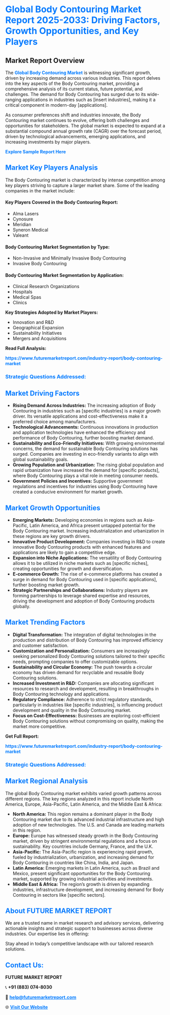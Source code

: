 <h1 style="color: #007BFF;">Global Body Contouring Market Report 2025-2033: Driving Factors, Growth Opportunities, and Key Players</h1>

<section id="overview">
<h2>Market Report Overview</h2>
<p>The <a href="https://www.futuremarketreport.com/industry-report/body-contouring-market" style="color: #007BFF; text-decoration: none;"><strong>Global Body Contouring Market</strong></a> is witnessing significant growth, driven by increasing demand across various industries. This report delves into the key aspects of the Body Contouring market, providing a comprehensive analysis of its current status, future potential, and challenges. The demand for Body Contouring has surged due to its wide-ranging applications in industries such as [insert industries], making it a critical component in modern-day [applications].</p>
<p>As consumer preferences shift and industries innovate, the Body Contouring market continues to evolve, offering both challenges and opportunities for stakeholders. The global market is expected to expand at a substantial compound annual growth rate (CAGR) over the forecast period, driven by technological advancements, emerging applications, and increasing investments by major players.</p>
</section>

<section id="overview">
<p><a href="https://www.futuremarketreport.com/request-sample/reportId=64042" style="color: #007BFF; text-decoration: none;"><strong>Explore Sample Report Here</strong></a></p>
</section>

<section id="key-players">
<h2 style="color: #007BFF;">Market Key Players Analysis</h2>
<p>The Body Contouring market is characterized by intense competition among key players striving to capture a larger market share. Some of the leading companies in the market include:</p>
<h4>Key Players Covered in the Body Contouring Report:</h4>
<ul><li>Alma Lasers</li><li>Cynosure</li><li>Meridian</li><li>Syneron Medical</li><li>Valeant</li></ul>
<h4>Body Contouring Market Segmentation by Type:</h4>
<ul><li>Non-Invasive and Minimally Invasive Body Contouring</li><li>Invasive Body Contouring</li></ul>

<h4>Body Contouring Market Segmentation by Application:</h4>
<ul><li>Clinical Research Organizations</li><li>Hospitals</li><li>Medical Spas</li><li>Clinics</li></ul>
<p><strong>Key Strategies Adopted by Market Players:</strong></p>
<ul>
<li>Innovation and R&D</li>
<li>Geographical Expansion</li>
<li>Sustainability Initiatives</li>
<li>Mergers and Acquisitions</li>
</ul>
</section>

<section>
<p><strong>Read Full Analysis: </strong></p><a href="https://www.futuremarketreport.com/industry-report/body-contouring-market" style="color: #007BFF; text-decoration: none;"><strong>https://www.futuremarketreport.com/industry-report/body-contouring-market</strong></a>
<h3 style="color: #007BFF;">Strategic Questions Addressed:</h3>
</section>

<section id="driving-factors">
<h2 style="color: #007BFF;">Market Driving Factors</h2>
<ul>
<li><strong>Rising Demand Across Industries:</strong> The increasing adoption of Body Contouring in industries such as [specific industries] is a major growth driver. Its versatile applications and cost-effectiveness make it a preferred choice among manufacturers.</li>
<li><strong>Technological Advancements:</strong> Continuous innovations in production and application technologies have enhanced the efficiency and performance of Body Contouring, further boosting market demand.</li>
<li><strong>Sustainability and Eco-Friendly Initiatives:</strong> With growing environmental concerns, the demand for sustainable Body Contouring solutions has surged. Companies are investing in eco-friendly variants to align with global sustainability goals.</li>
<li><strong>Growing Population and Urbanization:</strong> The rising global population and rapid urbanization have increased the demand for [specific products], where Body Contouring plays a vital role in meeting consumer needs.</li>
<li><strong>Government Policies and Incentives:</strong> Supportive government regulations and incentives for industries using Body Contouring have created a conducive environment for market growth.</li>
</ul>
</section>

<section id="growth-opportunities">
<h2 style="color: #007BFF;">Market Growth Opportunities</h2>
<ul>
<li><strong>Emerging Markets:</strong> Developing economies in regions such as Asia-Pacific, Latin America, and Africa present untapped potential for the Body Contouring market. Increasing industrialization and urbanization in these regions are key growth drivers.</li>
<li><strong>Innovative Product Development:</strong> Companies investing in R&D to create innovative Body Contouring products with enhanced features and applications are likely to gain a competitive edge.</li>
<li><strong>Expansion into Niche Applications:</strong> The versatility of Body Contouring allows it to be utilized in niche markets such as [specific niches], creating opportunities for growth and diversification.</li>
<li><strong>E-commerce Growth:</strong> The rise of e-commerce platforms has created a surge in demand for Body Contouring used in [specific applications], further boosting market growth.</li>
<li><strong>Strategic Partnerships and Collaborations:</strong> Industry players are forming partnerships to leverage shared expertise and resources, driving the development and adoption of Body Contouring products globally.</li>
</ul>
</section>

<section id="trending-factors">
<h2 style="color: #007BFF;">Market Trending Factors</h2>
<ul>
<li><strong>Digital Transformation:</strong> The integration of digital technologies in the production and distribution of Body Contouring has improved efficiency and customer satisfaction.</li>
<li><strong>Customization and Personalization:</strong> Consumers are increasingly seeking personalized Body Contouring solutions tailored to their specific needs, prompting companies to offer customizable options.</li>
<li><strong>Sustainability and Circular Economy:</strong> The push towards a circular economy has driven demand for recyclable and reusable Body Contouring solutions.</li>
<li><strong>Increased Investment in R&D:</strong> Companies are allocating significant resources to research and development, resulting in breakthroughs in Body Contouring technology and applications.</li>
<li><strong>Regulatory Compliance:</strong> Adherence to strict regulatory standards, particularly in industries like [specific industries], is influencing product development and quality in the Body Contouring market.</li>
<li><strong>Focus on Cost-Effectiveness:</strong> Businesses are exploring cost-efficient Body Contouring solutions without compromising on quality, making the market more competitive.</li>
</ul>
</section>

<section>
<p><strong>Get Full Report: </strong></p><a href="https://www.futuremarketreport.com/industry-report/body-contouring-market" style="color: #007BFF; text-decoration: none;"><strong>https://www.futuremarketreport.com/industry-report/body-contouring-market</strong></a>
<h3 style="color: #007BFF;">Strategic Questions Addressed:</h3>
</section>


<section id="regional-analysis">
<h2 style="color: #007BFF;">Market Regional Analysis</h2>
<p>The global Body Contouring market exhibits varied growth patterns across different regions. The key regions analyzed in this report include North America, Europe, Asia-Pacific, Latin America, and the Middle East & Africa:</p>
<ul>
<li><strong>North America:</strong> This region remains a dominant player in the Body Contouring market due to its advanced industrial infrastructure and high adoption of new technologies. The U.S. and Canada are leading markets in this region.</li>
<li><strong>Europe:</strong> Europe has witnessed steady growth in the Body Contouring market, driven by stringent environmental regulations and a focus on sustainability. Key countries include Germany, France, and the U.K.</li>
<li><strong>Asia-Pacific:</strong> The Asia-Pacific region is experiencing rapid growth, fueled by industrialization, urbanization, and increasing demand for Body Contouring in countries like China, India, and Japan.</li>
<li><strong>Latin America:</strong> Emerging markets in Latin America, such as Brazil and Mexico, present significant opportunities for the Body Contouring market, supported by growing industrial activities and investments.</li>
<li><strong>Middle East & Africa:</strong> The region’s growth is driven by expanding industries, infrastructure development, and increasing demand for Body Contouring in sectors like [specific sectors].</li>
</ul>
</section>

<footer>
<h2 style="color: #007BFF;">About FUTURE MARKET REPORT</h2>
<p>We are a trusted name in market research and advisory services, delivering actionable insights and strategic support to businesses across diverse industries. Our expertise lies in offering:</p>

<p>Stay ahead in today’s competitive landscape with our tailored research solutions.</p>

<h2 style="color: #007BFF;">Contact Us:</h2>
<p><strong>FUTURE MARKET REPORT</strong></p>
<p>📞 <strong>+91 (883) 074-8030</strong></p>
<p>📧 <strong><a href="mailto:help@futuremarketreport.com" style="color: #007BFF;">help@futuremarketreport.com</a></strong></p>
<p>🌐 <strong><a href="https://www.futuremarketreport.com/" style="color: #007BFF;">Visit Our Website</a></strong></p>
</footer>